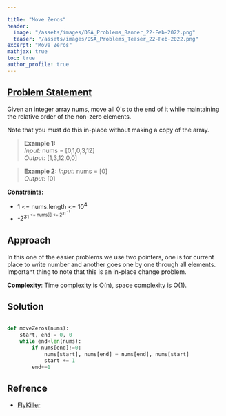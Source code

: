 ```yaml
---

title: "Move Zeros"
header:
  image: "/assets/images/DSA_Problems_Banner_22-Feb-2022.png"
  teaser: "/assets/images/DSA_Problems_Teaser_22-Feb-2022.png"
excerpt: "Move Zeros"
mathjax: true
toc: true
author_profile: true
---
```


## [Problem Statement](https://leetcode.com/problems/move-zeroes/)

Given an integer array nums, move all 0's to the end of it while maintaining the relative order of the non-zero elements.

Note that you must do this in-place without making a copy of the array.

> **Example 1:** <br />
*Input:* nums = [0,1,0,3,12]<br />
*Output:* [1,3,12,0,0]<br />

> **Example 2:**
*Input:* nums = [0]<br />
*Output:* [0]<br />


**Constraints:**
* 1 <= nums.length <= 10<sup>4<sup/>
* -2<sup>31<sup/> <= nums[i] <= 2<sup>31<sup/> - 1


## Approach

In this one of the easier problems we use two pointers, one is for current place to write number and another goes one by one through all elements.
Important thing to note that this is an in-place change problem.

**Complexity**: Time complexity is O(n), space complexity is O(1).


## Solution
```python

def moveZeros(nums):
    start, end = 0, 0
    while end<len(nums):
        if nums[end]!=0:
            nums[start], nums[end] = nums[end], nums[start]
            start += 1
        end+=1

```


## Refrence
* [FlyKiller](https://flykiller.github.io/leetcode/0283)